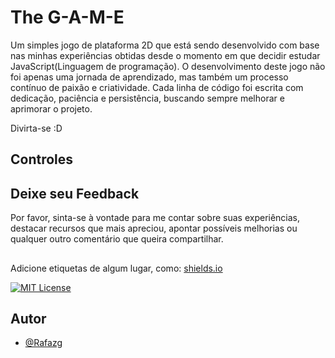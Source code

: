 
# The G-A-M-E

Um simples jogo de plataforma 2D que está sendo desenvolvido com base nas minhas experiências obtidas desde o momento em que decidir estudar JavaScript(Linguagem de programação). O desenvolvimento deste jogo não foi apenas uma jornada de aprendizado, mas também um processo contínuo de paixão e criatividade. Cada linha de código foi escrita com dedicação, paciência e persistência, buscando sempre melhorar e aprimorar o projeto.

Divirta-se  :D
## Controles




## Deixe seu Feedback

Por favor, sinta-se à vontade para me contar sobre suas experiências, destacar recursos que mais apreciou, apontar possíveis melhorias ou qualquer outro comentário que queira compartilhar. 

## 

Adicione etiquetas de algum lugar, como: [shields.io](https://shields.io/)

[![MIT License](https://img.shields.io/badge/License-MIT-green.svg)](https://choosealicense.com/licenses/mit/)


## Autor

- [@Rafazg](https://github.com/Rafazg)

